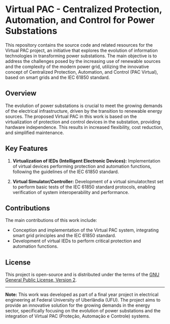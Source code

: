 # Virtual PAC - Centralized Protection, Automation, and Control for Power Substations

This repository contains the source code and related resources for the Virtual PAC project, an initiative that explores the evolution of information technologies in transforming power substations. The main objective is to address the challenges posed by the increasing use of renewable sources and the complexity of the modern power grid, utilizing the innovative concept of Centralized Protection, Automation, and Control (PAC Virtual), based on smart grids and the IEC 61850 standard.

## Overview

The evolution of power substations is crucial to meet the growing demands of the electrical infrastructure, driven by the transition to renewable energy sources. The proposed Virtual PAC in this work is based on the virtualization of protection and control devices in the substation, providing hardware independence. This results in increased flexibility, cost reduction, and simplified maintenance.

## Key Features

1. **Virtualization of IEDs (Intelligent Electronic Devices):** Implementation of virtual devices performing protection and automation functions, following the guidelines of the IEC 61850 standard.

2. **Virtual Simulator/Controller:** Development of a virtual simulator/test set to perform basic tests of the IEC 61850 standard protocols, enabling verification of system interoperability and performance.

## Contributions

The main contributions of this work include:

- Conception and implementation of the Virtual PAC system, integrating smart grid principles and the IEC 61850 standard.
- Development of virtual IEDs to perform critical protection and automation functions.

## License

This project is open-source and is distributed under the terms of the [GNU General Public License, Version 2](LICENSE).

---

**Note:** This work was developed as part of a final year project in electrical engineering at Federal University of Uberlândia (UFU). The project aims to provide an innovative solution for the growing demands in the energy sector, specifically focusing on the evolution of power substations and the integration of Virtual PAC (Proteção, Automação e Controle) systems.